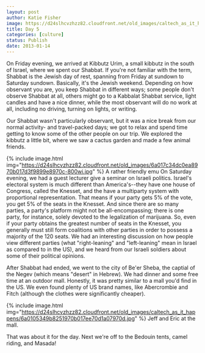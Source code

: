 ```yaml
---
layout: post
author: Katie Fisher
image: https://d24slhcvzhzz82.cloudfront.net/old_images/caltech_as_it_happens/6a0105349b8251970b017d3f98970c970c.jpg
title: Day 5
categories: [culture]
status: Publish
date: 2013-01-14
---
```


On Friday evening, we arrived at Kibbutz Urim, a small kibbutz in the south of Israel, where we spent our Shabbat. If you're not familiar with the term, Shabbat is the Jewish day of rest, spanning from Friday at sundown to Saturday sundown. Basically, it's the Jewish weekend. Depending on how observant you are, you keep Shabbat in different ways; some people don't observe Shabbat at all, others might go to a Kabbalat Shabbat service, light candles and have a nice dinner, while the most observant will do no work at all, including no driving, turning on lights, or writing.

Our Shabbat wasn't particularly observant, but it was a nice break from our normal activity- and travel-packed days; we got to relax and spend time getting to know some of the other people on our trip. We explored the kibbutz a little bit, where we saw a cactus garden and made a few animal friends.


{% include image.html img="https://d24slhcvzhzz82.cloudfront.net/old_images/6a017c34dc0ea8970b017d3f9899e8970c-800wi.jpg" %}
A rather friendly emu
On Saturday evening, we had a guest lecturer give a seminar on Israeli politics. Israel's electoral system is much different than America's--they have one house of Congress, called the Knesset, and the have a multiparty system with proportional representation. That means if your party gets 5% of the vote, you get 5% of the seats in the Knesset. And since there are so many parties, a party's platform might not be all-encompassing; there is one party, for instance, solely devoted to the legalization of marijuana. So, even if your party obtains the greatest number of seats in the Knesset, you generally must still form coalitions with other parties in order to possess a majority of the 120 seats. We had an interesting discussion on how people view different parties (what "right-leaning" and "left-leaning" mean in Israel as compared to in the US), and we heard from our Israeli soldiers about some of their political opinions.

After Shabbat had ended, we went to the city of Be'er Sheba, the captial of the Negev (which means "desert" in Hebrew). We had dinner and some free time at an outdoor mall. Honestly, it was pretty similar to a mall you'd find in the US. We even found plenty of US brand names, like Abercrombie and Fitch (although the clothes were significantly cheaper).


{% include image.html img="https://d24slhcvzhzz82.cloudfront.net/old_images/caltech_as_it_happens/6a0105349b8251970b017ee70d1a07970d.jpg" %}
Jeff and Eric at the mall.

That was about it for the day. Next we're off to the Bedouin tents, camel riding, and Masada!
